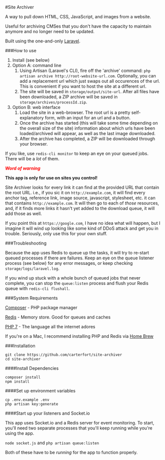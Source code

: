 #Site Archiver

A way to pull down HTML, CSS, JavaScript, and images from a website.

Useful for archiving CMSes that you don't have the capacity to maintain anymore and no longer need to be updated.

Built using the one-and-only [Laravel](http://laravel.com).

###How to use

1. Install (see below)
2. Option A: command line
	1. Using Artisan (Laravel's CLI), fire off the 'archive' command: `php artisan archive http://root-website-url.com`. Optionally, you can add a replacement url which just swaps out all occurences of the url. This is convenient if you want to host the site at a different url.
	2. The site will be saved in `storage/output/site-url`. After all files have been downloaded, a ZIP archive will be saved in `storage/archives/processId.zip`.
3. Option B: web interface
	1. Load the site in a web-browser. The root url is a pretty self-explanatory form, with an input for an url and a button.
	2. Once the archive has started (this will take some time depending on the overall size of the site) information about which urls have been loaded/archived will appear, as well as the last image downloaded.
	3. After the archive has completed, a ZIP will be downloaded through your browser.

If you like, use `redis-cli monitor` to keep an eye on your queued jobs. There will be a *lot* of them.

<b><em style="color:red">Word of warning</em></b>

**This app is only for use on sites you control!**

Site Archiver looks for every link it can find at the provided URL that contain the root URL. i.e., if you sic it on `http://example.com`, it will find every anchor tag, reference link, image source, javascript, stylesheet, etc. it can that contains `http://example.com`. It will then go to each of *those* resources, and, if it finds more links it hasn't yet added to the download queue, it will add those as well.

If you point this at `https://google.com`, I have no idea what will happen, but I imagine it will wind up looking like some kind of DDoS attack and get you in trouble. Seriously, only use this for your own stuff.

###Troubleshooting

Because the app uses Redis to queue up the tasks, it will try to re-start queued processes if there are failures. Keep an eye on the queue listener process (see below) for any error messages, or keep checking `storage/logs/laravel.log`.

If you wind up stuck with a whole bunch of queued jobs that never complete, you can stop the `queue:listen` process and flush your Redis queue with `redis-cli flushall`.

###System Requirements

[Composer](https://getcomposer.org) - PHP package manager

[Redis](http://redis.io) - Memory store. Good for queues and caches

[PHP 7](http://php.net/manual/en/migration70.new-features.php) - The language all the internet adores

If you're on a Mac, I recommend installing PHP and Redis via [Home Brew](http://brew.sh)

###Installation

```
git clone https://github.com/carterfort/site-archiver
cd site-archiver
```

####Install Dependencies
```
composer install
npm install
```

####Set up environment variables

```
cp .env.example .env
php artisan key:generate
```

####Start up your listeners and Socket.io

This app uses Socket.io and a Redis server for event monitoring. To start, you'll need two separate processes that you'll keep running while you're using the app.

`node socket.js` and `php artisan queue:listen`

Both of these have to be *running* for the app to function properly.